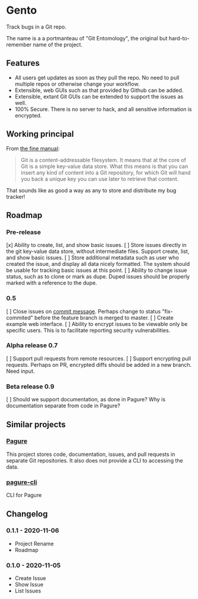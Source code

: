 
# Gento

Track bugs in a Git repo.

The name is a a portmanteau of "Git Entomology", the original but hard-to-remember name of the project.


## Features

- All users get updates as soon as they pull the repo. No need to pull multiple repos or otherwise change your workflow.
- Extensible, web GUIs such as that provided by Github can be added.
- Extensible, extant Git GUIs can be extended to support the issues as well.
- 100% Secure. There is no server to hack, and all sensitive information is encrypted.


## Working principal

From [the fine manual](https://git-scm.com/book/en/v2/Git-Internals-Git-Objects):

> Git is a content-addressable filesystem. It means that at the core of Git is a simple key-value data store. What this means is that you can insert any kind of content into a Git repository, for which Git will hand you back a unique key you can use later to retrieve that content.

That sounds like as good a way as any to store and distribute my bug tracker!


## Roadmap

### Pre-release

[x] Ability to create, list, and show basic issues.
[ ] Store issues directly in the git key-value data store, without intermediate files. Support create, list, and show basic issues.
[ ] Store additional metadata such as user who created the issue, and display all data nicely formatted. The system should be usable for tracking basic issues at this point.
[ ] Ability to change issue status, such as to clone or mark as dupe. Duped issues should be properly marked with a reference to the dupe.

### 0.5

[ ] Close issues on [commit message](https://github.blog/2013-01-22-closing-issues-via-commit-messages/). Perhaps change to status "fix-commited" before the feature branch is merged to master.
[ ] Create example web interface.
[ ] Ability to encrypt issues to be viewable only be specific users. This is to facilitate reporting security vulnerabilities.

### Alpha release 0.7

[ ] Support pull requests from remote resources.
[ ] Support encrypting pull requests. Perhaps on PR, encrypted diffs should be added in a new branch. Need input.

### Beta release 0.9

[ ] Should we support documentation, as done in Pagure? Why is documentation separate from code in Pagure?


## Similar projects

### [Pagure](https://pagure.io/)

This project stores code, documentation, issues, and pull requests in separate Git repositories. It also does not provide a CLI to accessing the data.

### [pagure-cli](https://github.com/fedora-infra/pagure-cli)

CLI for Pagure


## Changelog

### 0.1.1 - 2020-11-06

- Project Rename
- Roadmap

### 0.1.0 - 2020-11-05

- Create Issue
- Show Issue
- List Issues


